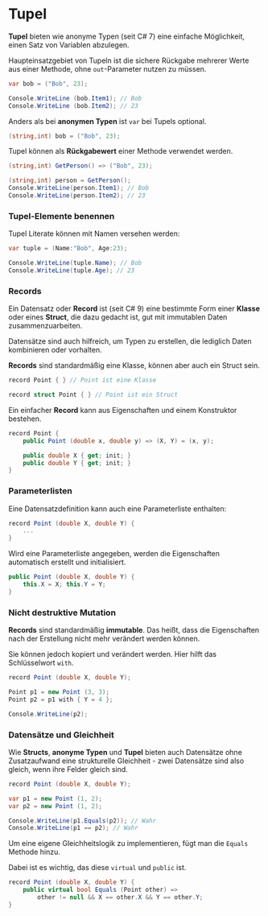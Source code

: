 # Tupel


**Tupel** bieten wie anonyme Typen (seit C# 7) eine einfache Möglichkeit, einen Satz von Variablen abzulegen.

Haupteinsatzgebiet von Tupeln ist die sichere Rückgabe mehrerer Werte aus einer Methode, ohne `out`-Parameter nutzen zu müssen.

```csharp
var bob = ("Bob", 23); 

Console.WriteLine (bob.Item1); // Bob 
Console.WriteLine (bob.Item2); // 23
```


Anders als bei **anonymen Typen** ist `var` bei Tupels optional.

```csharp
(string,int) bob = ("Bob", 23);
```

Tupel können als **Rückgabewert** einer Methode verwendet werden.

```csharp
(string,int) GetPerson() => ("Bob", 23);

(string,int) person = GetPerson(); 
Console.WriteLine(person.Item1); // Bob 
Console.WriteLine(person.Item2); // 23
```


### Tupel-Elemente benennen

Tupel Literate können mit Namen versehen werden:

```csharp
var tuple = (Name:"Bob", Age:23); 

Console.WriteLine(tuple.Name); // Bob 
Console.WriteLine(tuple.Age); // 23
```


### Records


Ein Datensatz oder **Record** ist (seit C# 9) eine bestimmte Form einer **Klasse** oder eines **Struct**, die dazu gedacht ist, gut mit immutablen Daten zusammenzuarbeiten. 

Datensätze sind auch hilfreich, um Typen zu erstellen, die lediglich Daten kombinieren oder vorhalten.


**Records** sind standardmäßig eine Klasse, können aber auch ein Struct sein.

```csharp
record Point { } // Point ist eine Klasse

record struct Point { } // Point ist ein Struct
```

Ein einfacher **Record** kann aus Eigenschaften und einem Konstruktor bestehen.

```csharp
record Point {
    public Point (double x, double y) => (X, Y) = (x, y);

    public double X { get; init; }
    public double Y { get; init; } 
}
```


### Parameterlisten

Eine Datensatzdefinition kann auch eine Parameterliste enthalten:

```csharp
record Point (double X, double Y) {
    ... 
}
```

Wird eine Parameterliste angegeben, werden die Eigenschaften automatisch erstellt und initialisiert.

```csharp
public Point (double X, double Y) {
    this.X = X; this.Y = Y; 
}
```


### Nicht destruktive Mutation

**Records** sind standardmäßig **immutable**. Das heißt, dass die Eigenschaften nach der Erstellung nicht mehr verändert werden können.

Sie können jedoch kopiert und verändert werden. Hier hilft das Schlüsselwort `with`.

```csharp
record Point (double X, double Y);

Point p1 = new Point (3, 3);
Point p2 = p1 with { Y = 4 };

Console.WriteLine(p2);
```


### Datensätze und Gleichheit

Wie **Structs**, **anonyme Typen** und **Tupel** bieten auch Datensätze ohne Zusatzaufwand eine strukturelle Gleichheit - zwei Datensätze sind also gleich, wenn ihre Felder gleich sind.

```csharp
record Point (double X, double Y);

var p1 = new Point (1, 2);
var p2 = new Point (1, 2);

Console.WriteLine(p1.Equals(p2)); // Wahr
Console.WriteLine(p1 == p2); // Wahr
```


Um eine eigene Gleichheitslogik zu implementieren, fügt man die `Equals` Methode hinzu.

Dabei ist es wichtig, das diese `virtual` und `public` ist.

```csharp
record Point (double X, double Y) {
    public virtual bool Equals (Point other) => 
        other != null && X == other.X && Y == other.Y;
}
```